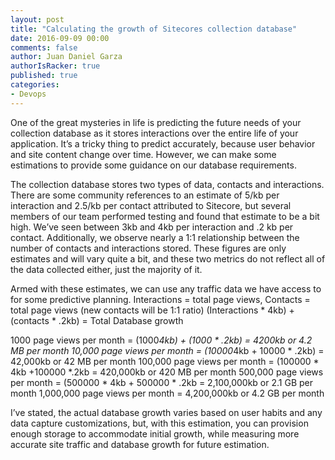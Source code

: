 ```yaml
---
layout: post
title: "Calculating the growth of Sitecores collection database"
date: 2016-09-09 00:00
comments: false
author: Juan Daniel Garza
authorIsRacker: true
published: true
categories:
- Devops
---
```



One of the great mysteries in life is predicting the future needs of your collection database as it stores interactions over the entire life of your application. It’s a tricky thing to predict accurately, because user behavior and site content change over time. However, we can make some estimations to provide some guidance on our database requirements.

<!-- more -->

The collection database stores two types of data, contacts and interactions. There are some community references to an estimate of 5/kb per interaction and 2.5/kb per contact attributed to Sitecore, but several members of our team performed testing and found that estimate to be a bit high. We’ve seen between 3kb and 4kb per interaction and .2 kb per contact. Additionally, we observe nearly a 1:1 relationship between the number of contacts and interactions stored. These figures are only estimates and will vary quite a bit, and these two metrics do not reflect all of the data collected either, just the majority of it.

Armed with these estimates, we can use any traffic data we have access to for some predictive planning. 
Interactions = total page views, Contacts = total page views (new contacts will be 1:1 ratio)
(Interactions * 4kb) + (contacts * .2kb) = Total Database growth 

1000 page views per month = (1000*4kb) + (1000 * .2kb) = 4200kb or 4.2 MB per month
10,000 page views per month = (10000*4kb + 10000 * .2kb) = 42,000kb or 42 MB per month
100,000 page views per month = (100000 * 4kb +100000 *.2kb = 420,000kb or 420 MB per month
500,000 page views per month = (500000 * 4kb + 500000 * .2kb = 2,100,000kb or 2.1 GB per month
1,000,000 page views per month = 4,200,000kb or 4.2 GB per month

I’ve stated, the actual database growth varies based on user habits and any data capture customizations, but, with this estimation, you can provision enough storage to accommodate initial growth, while measuring more accurate site traffic and database growth for future estimation. 
